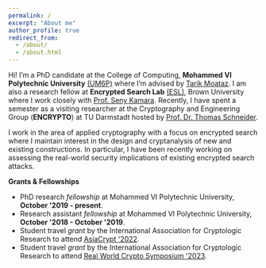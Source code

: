 ```yaml
---
permalink: /
excerpt: "About me"
author_profile: true
redirect_from:
  - /about/
  - /about.html
---
```



Hi! I’m a PhD candidate at the College of Computing, __Mohammed VI Polytechnic University__ [(UM6P)](https://www.um6p-cs.ma/en/research/) where I’m advised by [Tarik Moataz](https://tarikmoataz.com/).
I am also a research fellow at __Encrypted Search Lab__ [(ESL)](https://esl.cs.brown.edu/), Brown University where I work closely with [Prof. Seny Kamara](https://cs.brown.edu/people/seny/). 
Recently, I have spent a semester as a visiting researcher at the Cryptography and Engineering Group (__ENCRYPTO__) at TU Darmstadt hosted by [Prof. Dr. Thomas Schneider](https://www.encrypto.cs.tu-darmstadt.de/team_encrypto/thomas_schneider/index.en.jsp).

I work in the area of applied cryptography with a focus on encrypted search where I maintain interest in the design and cryptanalysis of new and existing constructions. 
In particular, I have been recently working on assessing the real-world security implications of existing encrypted search attacks.



__Grants & Fellowships__

  - PhD research _fellowship_ at Mohammed VI Polytechnic University, __October '2019 - present__.
  - Research assistant _fellowship_ at Mohammed VI Polytechnic University, __October '2018 - October '2019__.
  - Student travel _grant_ by the International Association for Cryptologic Research to attend [AsiaCrypt '2022](https://asiacrypt.iacr.org/2022/).
  - Student travel _grant_ by the International Association for Cryptologic Research to attend [Real World Crypto Symposium '2023](https://rwc.iacr.org/2023/).

